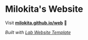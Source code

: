
# Milokita's Website

Visit **[milokita.github.io/web](https://milokita.github.io/web)** 🚀

_Built with [Lab Website Template](https://greene-lab.gitbook.io/lab-website-template-docs)_

